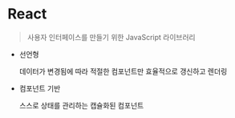 # React

> 사용자 인터페이스를 만들기 위한 JavaScript 라이브러리

- 선언형

  데이터가 변경됨에 따라 적절한 컴포넌트만 효율적으로 갱신하고 렌더링

- 컴포넌트 기반

  스스로 상태를 관리하는 캡슐화된 컴포넌트

